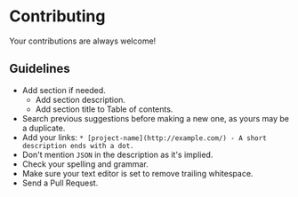 # Contributing

Your contributions are always welcome!

## Guidelines

* Add section if needed.
    * Add section description.
    * Add section title to Table of contents.
* Search previous suggestions before making a new one, as yours may be a duplicate.
* Add your links: `* [project-name](http://example.com/) - A short description ends with a dot.`
* Don't mention `JSON` in the description as it's implied.
* Check your spelling and grammar.
* Make sure your text editor is set to remove trailing whitespace.
* Send a Pull Request.
